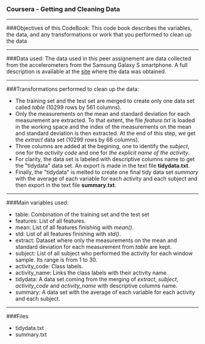 ### Coursera - Getting and Cleaning Data
***

###Objectives of this CodeBook:
This code book describes the variables, the data, and any transformations or work that you performed to clean up the data
***

###Data used:
The data used in this peer assignement are data collected from the accelerometers from the Samsung Galaxy S smartphone. A full description is available at the [site][1] where the data was obtained.
***

###Transformations performed to clean up the data: 
- The training set and the test set are merged to create only one data set called *table* (10299 rows by 561 columns).
- Only the measurements on the mean and standard deviation for each measurement are extracted. To that extent, the file *feature.txt* is loaded in the working space and the index of the measurements on the mean and standard deviation is then extracted. At the end of this step, we get the *extract* data set (10299 rows by 66 columns).
- Three columns are added at the begining, one to identify the *subject*, one for the *activity code* and one for *the explicit name of the activity*.
- For clarity, the data set is labeled with descriptive columns name to get the "tidydata" data set. An export is made in the text file **tidydata.txt**.
- Finally, the "tidydata" is melted to create one final tidy data set *summary* with the average of each variable for each activity and each subject and then export in the text file **summary.txt**.
***

###Main variables used:
- table: Combination of the training set and the test set
- features: List of all features.
- mean: List of all features finishing with *mean()*.
- std: List of all features finishing with *std()*.
- extract: Dataset where only the measurements on the mean and standard deviation for each measurement from *table* are kept.
- subject: List of all subject who performed the activity for each window sample. Its range is from 1 to 30. 
- activity_code: Class labels.
- activity_name: Links the class labels with their activity name.
- tidydata: A data set coming from the merging of *extract*, *subject*, *activity_code* and *activity_name* with descriptive columns name.
- summary: A data set with the average of each variable for each activity and each subject.
***

###Files
* tidydata.txt
* summary.txt

[1]: http://archive.ics.uci.edu/ml/datasets/Human+Activity+Recognition+Using+Smartphones